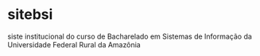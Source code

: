 # sitebsi
siste institucional do curso de Bacharelado em Sistemas de Informação da Universidade Federal Rural da Amazônia
